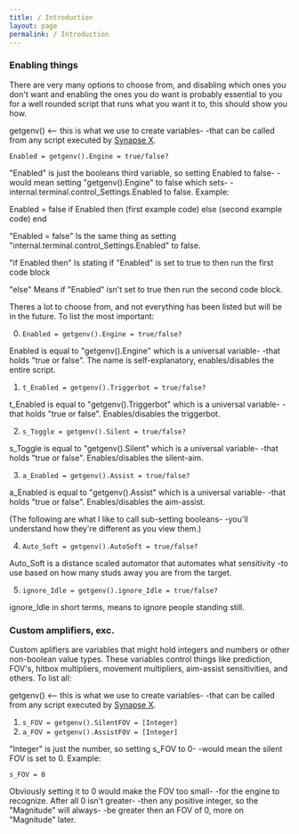 ```yaml
---
title: / Introduction
layout: page
permalink: / Introduction
---
```


### Enabling things

There are very many options to choose from, and disabling which ones you don't want and enabling the ones you do want is probably essential to you for a well rounded script that runs what you want it to, this should show you how.

getgenv() <-- this is what we use to create variables- 
-that can be called from any script executed by [Synapse X](https://x.synapse.to/).

`Enabled = getgenv().Engine = true/false?`

"Enabled" is just the booleans third variable, so setting Enabled to false-
-would mean setting "getgenv().Engine" to false which sets-
-internal.terminal.control_Settings.Enabled to false. Example:

Enabled = false
if Enabled then
   (first example code)
else
   (second example code)
end

"Enabled = false" Is the same thing as setting 
"internal.terminal.control_Settings.Enabled" to false.

"if Enabled then" Is stating if "Enabled" 
is set to true to then run the first code block

"else" Means if "Enabled" isn't set to true 
then run the second code block.

Theres a lot to choose from, and not everything has been listed but will be in the future. To list the most important:


0. `Enabled = getgenv().Engine = true/false?`

 Enabled is equal to "getgenv().Engine" which is a universal variable-
 -that holds "true or false". The name is self-explanatory, enables/disables the entire script.

1. `t_Enabled = getgenv().Triggerbot = true/false?`

 t_Enabled is equal to "getgenv().Triggerbot" which is a universal variable-
 -that holds "true or false". Enables/disables the triggerbot.

2. `s_Toggle = getgenv().Silent = true/false?`

 s_Toggle is equal to "getgenv().Silent" which is a universal variable-
 -that holds "true or false". Enables/disables the silent-aim.

3. `a_Enabled = getgenv().Assist = true/false?`

 a_Enabled is equal to "getgenv().Assist" which is a universal variable-
 -that holds "true or false". Enables/disables the aim-assist.

(The following are what I like to call sub-setting booleans-
-you'll understand how they're different as you view them.)

4. `Auto_Soft = getgenv().AutoSoft = true/false?`

 Auto_Soft is a distance scaled automator that automates what sensitivity
 -to use based on how many studs away you are from the target.

5. `ignore_Idle = getgenv().ignore_Idle = true/false?`

 ignore_Idle in short terms, means to ignore people standing still.


### Custom amplifiers, exc.

Custom aplifiers are variables that might hold integers and numbers or other non-boolean value types. These variables control things like prediction, FOV's, hitbox multipliers, movement multipliers, aim-assist sensitivities, and others. To list all:

getgenv() <-- this is what we use to create variables- 
-that can be called from any script executed by [Synapse X](https://x.synapse.to/).

1. `s_FOV = getgenv().SilentFOV = [Integer]`
2. `a_FOV = getgenv().AssistFOV = [Integer]`

"Integer" is just the number, so setting s_FOV to 0-
-would mean the silent FOV is set to 0. Example:

`s_FOV = 0`

Obviously setting it to 0 would make the FOV too small-
-for the engine to recognize. After all 0 isn't greater-
-then any positive integer, so the "Magnitude" will always-
-be greater then an FOV of 0, more on "Magnitude" later.

